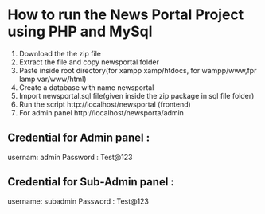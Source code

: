 # How to run the News Portal Project using PHP and MySql
1. Download the the zip file
2. Extract the file and copy newsportal folder
3. Paste inside root directory(for xampp xamp/htdocs, for wampp/www,fpr lamp var/www/html)
4. Create a database with name newsportal
5. Import newsportal.sql file(given inside the zip package in sql file folder)
6. Run the script http://localhost/newsportal (frontend)
7. For admin panel  http://localhost/newsporta/admin

## Credential for Admin panel :
usernam: admin
Password : Test@123

## Credential for Sub-Admin panel :
username: subadmin
Password : Test@123
